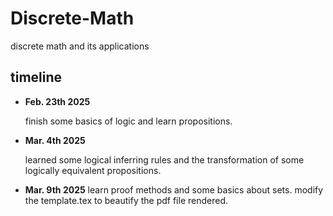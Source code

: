 # Discrete-Math
discrete math and its applications

## timeline
- **Feb. 23th 2025**
    
    finish some basics of logic and learn propositions.

- **Mar. 4th 2025**

    learned some logical inferring rules and the transformation of 
    some logically equivalent propositions.

- **Mar. 9th 2025**
    learn proof methods and some basics about sets.
    modify the template.tex to beautify the pdf file rendered.